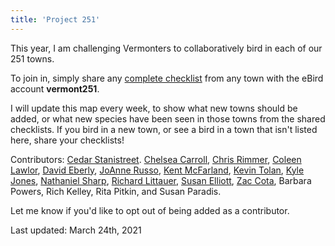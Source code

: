 ```yaml
---
title: 'Project 251'
---
```

This year, I am challenging Vermonters to collaboratively bird in each of our 251 towns.

To join in, simply share any [complete checklist](https://support.ebird.org/en/support/solutions/articles/48000967748) from any town with the eBird account **vermont251**.

I will update this map every week, to show what new towns should be added, or what new species have been seen in those towns from the shared checklists. If you bird in a new town, or see a bird in a town that isn't listed here, share your checklists!

Contributors:
[Cedar Stanistreet](https://ebird.org/profile/NDM2MDU1/US-VT).
[Chelsea Carroll](https://ebird.org/profile/NjQ1MjQy/US-VT-021),
[Chris Rimmer](https://ebird.org/profile/Mjc3NzU/US-VT-017),
[Coleen Lawlor](https://ebird.org/profile/NzU3NzM5/US-VT),
[David Eberly](https://ebird.org/profile/MTgzMDM/US-VT-021),
[JoAnne Russo](https://ebird.org/profile/OTE2NDg/US-VT),
[Kent McFarland](https://ebird.org/vt/profile/MjAwNjI/world),
[Kevin Tolan](https://ebird.org/vt/profile/OTE4MTQ2/US),
[Kyle Jones](https://ebird.org/profile/MTM5Nzgz/US-VT),
[Nathaniel Sharp](https://ebird.org/vt/profile/MTgxNDYz/US-VT),
[Richard Littauer](https://ebird.org/vt/profile/Mjg0MTUx/US-VT),
[Susan Elliott](https://ebird.org/profile/MjQzNw/world),
[Zac Cota](https://ebird.org/profile/NDIwNDA1/US-VT),
Barbara Powers, Rich Kelley, Rita Pitkin, and Susan Paradis.

Let me know if you'd like to opt out of being added as a contributor.

Last updated:
March 24th, 2021
